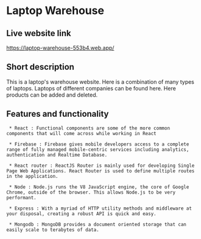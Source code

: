 # Laptop Warehouse

## Live website link

https://laptop-warehouse-553b4.web.app/

## Short description 

This is a laptop's warehouse website. Here is a combination of many types of laptops. Laptops of different companies can be found here. Here products can be added and deleted.


## Features and functionality

     * React : Functional components are some of the more common components that will come across while working in React

     * Firebase : Firebase gives mobile developers access to a complete range of fully managed mobile-centric services including analytics, authentication and Realtime Database.

     * React router : ReactJS Router is mainly used for developing Single Page Web Applications. React Router is used to define multiple routes in the application.

     * Node : Node.js runs the V8 JavaScript engine, the core of Google Chrome, outside of the browser. This allows Node.js to be very performant.

     * Express : With a myriad of HTTP utility methods and middleware at your disposal, creating a robust API is quick and easy.

     * Mongodb : MongoDB provides a document oriented storage that can easily scale to terabytes of data.

